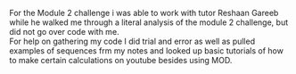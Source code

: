 For the Module 2 challenge i was able to work with tutor Reshaan Gareeb while he walked me through a literal analysis of the module 2 challenge, but did not go over code with me.  
For help on gathering my code I did trial and error as well as pulled examples of sequences frm my notes and looked up basic tutorials of how to make certain calculations on youtube besides using MOD.  
